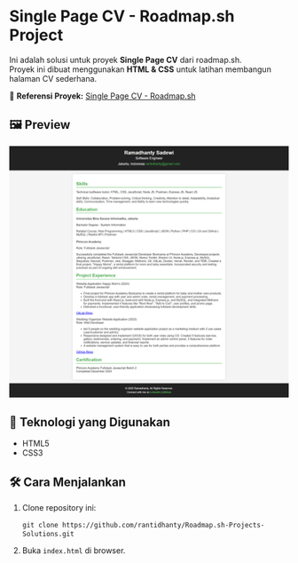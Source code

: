 # Single Page CV - Roadmap.sh Project

Ini adalah solusi untuk proyek **Single Page CV** dari roadmap.sh.  
Proyek ini dibuat menggunakan **HTML & CSS** untuk latihan membangun halaman CV sederhana.

🔗 **Referensi Proyek:** [Single Page CV - Roadmap.sh](https://roadmap.sh/projects/single-page-cv)

## 🖼 Preview

![Screenshot Project](../assets/ss-single-page-cv.png)

## 🚀 Teknologi yang Digunakan

- HTML5
- CSS3

## 🛠 Cara Menjalankan

1. Clone repository ini:
   ```
   git clone https://github.com/rantidhanty/Roadmap.sh-Projects-Solutions.git
   ```
2. Buka `index.html` di browser.
